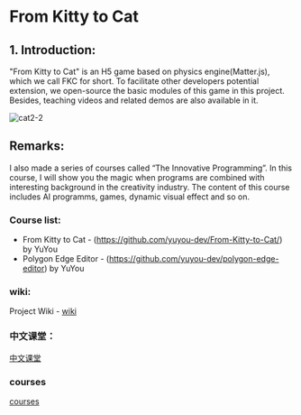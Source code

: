 # From Kitty to Cat

## 1. Introduction:
"From Kitty to Cat" is an H5 game based on physics engine(Matter.js), which we call FKC for short. To facilitate other developers potential extension, we open-source the basic modules of this game in this project. Besides, teaching videos and related demos are also available in it.

![cat2-2](https://user-images.githubusercontent.com/34769581/109406115-6f651580-79b1-11eb-96b7-d96e3b53b2e0.png)

## Remarks:
I also made a series of courses called “The Innovative Programming”. In this course, I will show you the magic when programs are combined with interesting background in the creativity industry. The content of this course includes AI programms, games, dynamic visual effect and so on. 

### Course list:

- From Kitty to Cat - (https://github.com/yuyou-dev/From-Kitty-to-Cat/) by YuYou
- Polygon Edge Editor - (https://github.com/yuyou-dev/polygon-edge-editor) by YuYou

### wiki:
  Project Wiki - [wiki](https://github.com/yuyou-dev/From-Kitty-to-Cat/wiki)

### 中文课堂：
  [中文课堂](https://github.com/yuyou-dev/From-Kitty-to-Cat/wiki/中文课堂)

### courses
  [courses](https://github.com/yuyou-dev/From-Kitty-to-Cat/wiki/List-of-courses)
